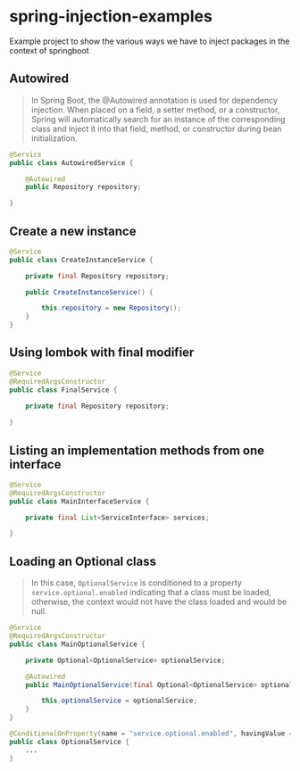 # spring-injection-examples
Example project to show the various ways we have to inject packages in the context of springboot


## Autowired
> In Spring Boot, the @Autowired annotation is used for dependency injection. When placed on a field, a setter method, or a constructor, Spring will automatically search for an instance of the corresponding class and inject it into that field, method, or constructor during bean initialization.

```java
@Service
public class AutowiredService {

	@Autowired
	public Repository repository;

}
```

## Create a new instance

```java
@Service
public class CreateInstanceService {

	private final Repository repository;

	public CreateInstanceService() {

		this.repository = new Repository();
	}
}
```

## Using lombok with final modifier

```java
@Service
@RequiredArgsConstructor
public class FinalService {

	private final Repository repository;
	
}
```
## Listing an implementation methods from one interface
```java
@Service
@RequiredArgsConstructor
public class MainInterfaceService {

	private final List<ServiceInterface> services;

}
```
## Loading an Optional class

> In this case, `OptionalService` is conditioned to a property `service.optional.enabled` indicating that a class must be loaded, otherwise, 
> the context would not have the class loaded and would be null.

```java
@Service
@RequiredArgsConstructor
public class MainOptionalService {

	private Optional<OptionalService> optionalService;

	@Autowired
	public MainOptionalService(final Optional<OptionalService> optionalService) {

		this.optionalService = optionalService;
	}
}

@ConditionalOnProperty(name = "service.optional.enabled", havingValue = "true")
public class OptionalService {
    ...
}

```